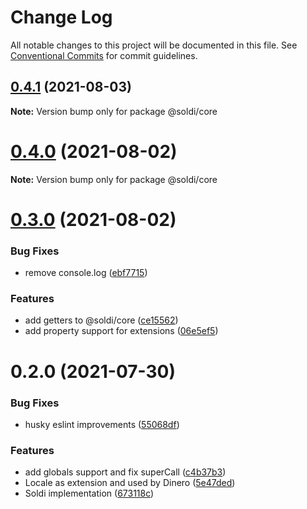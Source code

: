 # Change Log

All notable changes to this project will be documented in this file.
See [Conventional Commits](https://conventionalcommits.org) for commit guidelines.

## [0.4.1](https://github.com/nick-codes/soldi.js/compare/v0.4.0...v0.4.1) (2021-08-03)

**Note:** Version bump only for package @soldi/core





# [0.4.0](https://github.com/nick-codes/soldi.js/compare/v0.3.0...v0.4.0) (2021-08-02)

**Note:** Version bump only for package @soldi/core





# [0.3.0](https://github.com/nick-codes/soldi.js/compare/v0.2.2...v0.3.0) (2021-08-02)


### Bug Fixes

* remove console.log ([ebf7715](https://github.com/nick-codes/soldi.js/commit/ebf77150c0dcc7458f33eefc3e5a35e57719a034))


### Features

* add getters to @soldi/core ([ce15562](https://github.com/nick-codes/soldi.js/commit/ce15562876728e2bf690803347622cb81d0c55f2))
* add property support for extensions ([06e5ef5](https://github.com/nick-codes/soldi.js/commit/06e5ef594a381062e4c768b9805e45e2468e3c98))





# 0.2.0 (2021-07-30)


### Bug Fixes

* husky eslint improvements ([55068df](https://github.com/nick-codes/soldi.js/commit/55068df97b31dcc1a287d1c9bfcc6f7b8d02ab49))


### Features

* add globals support and fix superCall ([c4b37b3](https://github.com/nick-codes/soldi.js/commit/c4b37b3e343fbfd8560b82cee209c26250b654ea))
* Locale as extension and used by Dinero ([5e47ded](https://github.com/nick-codes/soldi.js/commit/5e47ded279d22410b6301c4b083aa604c3779177))
* Soldi implementation ([673118c](https://github.com/nick-codes/soldi.js/commit/673118cfac890f0b686f32418ca8756922fdfa22))
